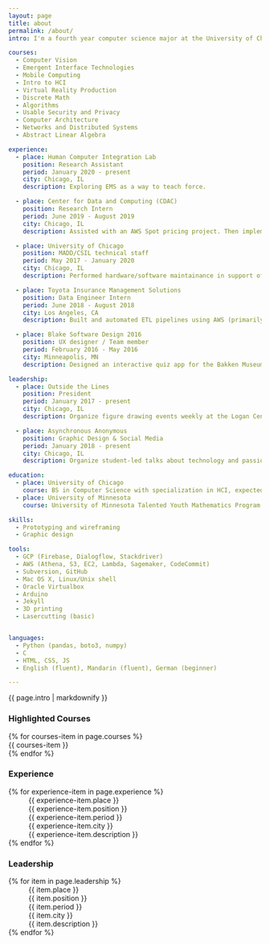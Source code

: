 ```yaml
---
layout: page
title: about
permalink: /about/
intro: I'm a fourth year computer science major at the University of Chicago, specializing in Human Computer Interaction. Here, you'll find some of what I've made & encountered these past few years.

courses:
  - Computer Vision
  - Emergent Interface Technologies
  - Mobile Computing
  - Intro to HCI
  - Virtual Reality Production
  - Discrete Math
  - Algorithms
  - Usable Security and Privacy
  - Computer Architecture
  - Networks and Distributed Systems
  - Abstract Linear Algebra

experience:
  - place: Human Computer Integration Lab
    position: Research Assistant
    period: January 2020 - present
    city: Chicago, IL
    description: Exploring EMS as a way to teach force.

  - place: Center for Data and Computing (CDAC)
    position: Research Intern
    period: June 2019 - August 2019
    city: Chicago, IL
    description: Assisted with an AWS Spot pricing project. Then implemented autoencoder neural networks to create my own Deepfakes.

  - place: University of Chicago
    position: MADD/CSIL technical staff
    period: May 2017 - January 2020
    city: Chicago, IL
    description: Performed hardware/software maintainance in support of the Computer Science department. Also staffed the Hack Arts Lab, assisted patrons with laser cutters, 3D printers, and other tech.

  - place: Toyota Insurance Management Solutions
    position: Data Engineer Intern
    period: June 2018 - August 2018
    city: Los Angeles, CA
    description: Built and automated ETL pipelines using AWS (primarily EC2, S3, Athena) and Google Analytics. Developed a chatbot proof of concept to improve customer service and data collection, using Dialogflow and Google Cloud Platform, Facebook Messenger, and Line Messenger.

  - place: Blake Software Design 2016
    position: UX designer / Team member
    period: February 2016 - May 2016
    city: Minneapolis, MN
    description: Designed an interactive quiz app for the Bakken Museum's "Mary and Her Monster" exhibit in Minneapolis. Led regular consultations with client. Drafted and revised UX wireframes.

leadership:
  - place: Outside the Lines
    position: President
    period: January 2017 - present
    city: Chicago, IL
    description: Organize figure drawing events weekly at the Logan Center for the Arts. Promote greater community engagement with visual arts and the tradition of figure drawing.

  - place: Asynchronous Anonymous
    position: Graphic Design & Social Media
    period: January 2018 - present
    city: Chicago, IL
    description: Organize student-led talks about technology and passion projects, to foster peer-to-peer learning and opportunities for collaboration in the student body. Design branding and manage events.

education:
  - place: University of Chicago
    course: BS in Computer Science with specialization in HCI, expected June 2020
  - place: University of Minnesota
    course: University of Minnesota Talented Youth Mathematics Program (UMTYMP)

skills:
  - Prototyping and wireframing
  - Graphic design

tools:
  - GCP (Firebase, Dialogflow, Stackdriver)
  - AWS (Athena, S3, EC2, Lambda, Sagemaker, CodeCommit)
  - Subversion, GitHub
  - Mac OS X, Linux/Unix shell
  - Oracle Virtualbox
  - Arduino
  - Jekyll
  - 3D printing
  - Lasercutting (basic)


languages:
  - Python (pandas, boto3, numpy)
  - C
  - HTML, CSS, JS
  - English (fluent), Mandarin (fluent), German (beginner)

---
```

<div class="about-wrapper">
  <div class="about">
    <div class="about-intro">
      <div class="about-intro-description">
        {{ page.intro | markdownify }}
      </div>
    </div>
    <div class="about-attributes">
        <div class="about-courses">
            <h3 class="about-section-title">Highlighted Courses</h3>
            {% for courses-item in page.courses %}
                <div class="courses">{{ courses-item }}</div>
            {% endfor %}
        </div>
        <div class="about-experience">
            <h3 class="about-section-title">Experience</h3>
            <div class="about-section">
                {% for experience-item in page.experience %}
                    <div class="about-section--head">
                        <div class="list_left">
                            <dd class="list_title">{{ experience-item.place }}</dd>
                            <dd class="list_content list_content--position">{{ experience-item.position }}</dd>
                        </div>
                        <div class="list_right">
                            <dd class="list_content list_content--period">{{ experience-item.period }}</dd>
                            <dd class="list_content list_content--city">{{ experience-item.city }}</dd>
                        </div>
                    </div>
                    <div class="list_below">
                        <dd class="list_content list_content--about">{{ experience-item.description }}</dd>
                    </div>
                {% endfor %}
            </div>
        </div>
        <div class="about-leadership">
            <h3 class="about-section-title">Leadership</h3>
            <div class="about-section">
                {% for item in page.leadership %}
                <div class="about-section--head">
                    <div class="list_left">
                        <dd class="list_title">{{ item.place }}</dd>
                        <dd class="list_content list_content--position">{{ item.position }}</dd>
                    </div>
                    <div class="list_right">
                      <dd class="list_content list_content--period">{{ item.period }}</dd>
                      <dd class="list_content list_content--city">{{ item.city }}</dd>
                    </div>
                </div>
                    <div class="list_below">
                        <dd class="list_content list_content--about">{{ item.description }}</dd>
                    </div>
                {% endfor %}
            </div>
        </div>




<!-- 
      <div class="about-education">
        <div class="about-section">
          <h3 class="about-section-title">Education</h3>
          <dl class="relational-list">
            {% for education-item in page.education %}
              <dt class="relational-list__title">{{ education-item.course | markdownify}}</dt>
              <dd class="relational-list__description">{{ education-item.place | markdownify}}</dd>
            {% endfor %}
          </dl>
        </div>
      </div>

      <div class="about-tools">
        <div class="about-section">
          <h3 class="about-section-title">Tools &amp; Technologies</h3>
          <ul class="list--dashed list--small">
            {% for tool in page.tools %}
              <li>{{ tool | markdownify }}</li>
            {% endfor %}
          </ul>
        </div>
      </div>

      <div class="about-skills">
        <div class="about-section">
          <h3 class="about-section-title">Skills</h3>
          <ul class="list--dashed list--small">
            {% for skill in page.skills %}
              <li>{{ skill }}</li>
            {% endfor %}
          </ul>
        </div>
      </div>
    </div>

    <div class="about-site">
      <div class="about-section about-site-description">
        <h3 class="about-section-title">Colophon: about this site</h3>
        <div class="paragraph-small">{{ page.about_site | markdownify }}</div>
      </div>
    </div>
 -->
</div>

